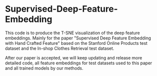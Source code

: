 # Supervised-Deep-Feature-Embedding
This code is to produce the T-SNE visualization of the deep feature embeddings. Mainly for the paper "Supervised Deep Feature Embedding with Hand Crafted Feature" based on the Stanford Online Products test dataset and the In-shop Clothes Retrieval test dataset.

After our paper is accepted, we will keep updating and release more detailed code, all feature embeddings for test datasets used to this paper and all trained models by our methods.
